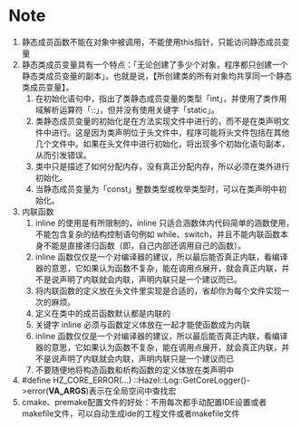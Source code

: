 # Note

1. 静态成员函数不能在对象中被调用，不能使用this指针，只能访问静态成员变量
2. 静态类成员变量具有一个特点：「无论创建了多少个对象，程序都只创建一个静态类成员变量的副本」。也就是说，【所创建类的所有对象均共享同一个静态类成员变量】。
   1. 在初始化语句中，指出了类静态成员变量的类型「int」，并使用了类作用域解析运算符「::」，但并没有使用关键字「static」。
   2. 类静态成员变量的初始化是在方法实现文件中进行的，而不是在类声明文件中进行。这是因为类声明位于头文件中，程序可能将头文件包括在其他几个文件中。如果在头文件中进行初始化，将出现多个初始化语句副本，从而引发错误。
   3. 类中只是描述了如何分配内存，没有真正分配内存，所以必须在类外进行初始化。
   4. 当静态成员变量为「const」整数类型或枚举类型时，可以在类声明中初始化。
3. 内联函数
   1. inline 的使用是有所限制的，inline 只适合涵数体内代码简单的涵数使用，不能包含复杂的结构控制语句例如 while、switch，并且不能内联函数本身不能是直接递归函数（即，自己内部还调用自己的函数）。
   2. inline 函数仅仅是一个对编译器的建议，所以最后能否真正内联，看编译器的意思，它如果认为函数不复杂，能在调用点展开，就会真正内联，并不是说声明了内联就会内联，声明内联只是一个建议而已。
   3. 将内联函数的定义放在头文件里实现是合适的，省却你为每个文件实现一次的麻烦。
   4. 定义在类中的成员函数默认都是内联的
   5. 关键字 inline 必须与函数定义体放在一起才能使函数成为内联
   6. inline 函数仅仅是一个对编译器的建议，所以最后能否真正内联，看编译器的意思，它如果认为函数不复杂，能在调用点展开，就会真正内联，并不是说声明了内联就会内联，声明内联只是一个建议而已
   7. 不要随便地将构造函数和析构函数的定义体放在类声明中
4. #define HZ_CORE_ERROR(...) ::Hazel::Log::GetCoreLogger()->error(__VA_ARGS__)表示在全局空间中查找宏
5. cmake、premake配置文件的好处：不用每次都手动配置IDE设置或者makefile文件，可以自动生成ide的工程文件或者makefile文件